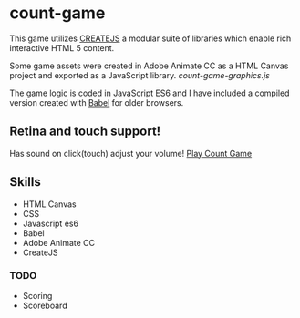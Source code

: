 # count-game

This game utilizes [CREATEJS](http://createjs.com/) a modular suite of libraries which enable rich interactive HTML 5 content.

Some game assets were created in Adobe Animate CC as a HTML Canvas project and exported as a JavaScript library. *count-game-graphics.js*

The game logic is coded in JavaScript ES6 and I have included a compiled version created with [Babel](https://babeljs.io/) for older browsers.   

## Retina and touch support!
Has sound on click(touch) adjust your volume!
[Play Count Game](https://count-game-js-es6.netlify.com/)

## Skills

* HTML Canvas
* CSS
* Javascript es6
* Babel
* Adobe Animate CC
* CreateJS

### TODO

- Scoring
- Scoreboard
